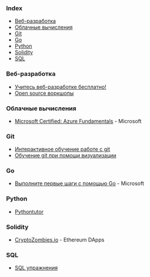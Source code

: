 ### Index

* [Веб-разработка](#веб-разработка)
* [Облачные вычисления](#облачные-вычисления)
* [Git](#git)
* [Go](#go)
* [Python](#python)
* [Solidity](#solidity)
* [SQL](#sql)


### Веб-разработка

* [Учитесь веб-разработке бесплатно!](http://codenamecrud.ru)
* [Open source воркшопы](https://nodeschool.io/ru)


### Облачные вычисления

* [Microsoft Certified: Azure Fundamentals](https://docs.microsoft.com/ru-ru/learn/certifications/azure-fundamentals/) - Microsoft


### Git

* [Интерактивное обучение работе с git](https://githowto.com/ru)
* [Обучение git при помощи визуализации](https://learngitbranching.js.org/?locale=ru_RU)


### Go

* [Выполните первые шаги с помощью Go](https://docs.microsoft.com/ru-ru/learn/paths/go-first-steps/) - Microsoft

### Python

* [Pythontutor](https://pythontutor.ru)


### Solidity

* [CryptoZombies.io](https://cryptozombies.io/ru) - Ethereum DApps


### SQL

* [SQL упражнения](https://www.sql-ex.ru/?Lang=0)


